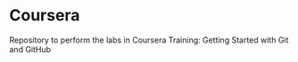 # Coursera
Repository to perform the labs in Coursera
Training: Getting Started with Git and GitHub
